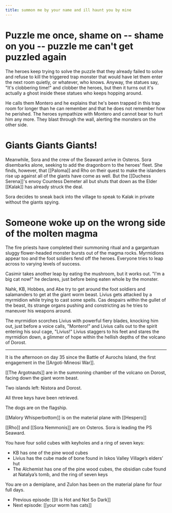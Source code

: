 ```yaml
---
title: summon me by your name and ill haunt you by mine
---
```


# Puzzle me once, shame on -- shame on you -- puzzle me can't get puzzled again
The heroes keep trying to solve the puzzle that they already failed to solve and refuse to kill the triggered trap monster that would have let them enter the next room quietly, or whatever, who knows. Anyway, the statues say, "It's clobbering time!" and clobber the heroes, but then it turns out it's actually a ghost inside these statues who keeps hopping around. 

He calls them Montero and he explains that he's been trapped in this trap room for longer than he can remember and that he does not remember how he perished. The heroes sympathize with Montero and cannot bear to hurt him any more. They blast through the wall, alerting the monsters on the other side. 

# Giants Giants Giants!
Meanwhile, Sora and the crew of the Seaward arrive in Osteros. Sora disembarks alone, seeking to add the dragonborn to the heroes' fleet. She finds, however, that [[Paloma]] and Rho on their quest to make the islanders rise up against all of the giants have come as well. But the [[Duchess Serena]]'s envoy Countess Demeter all but shuts that down as the Elder [[Kalak]] has already struck the deal. 

Sora decides to sneak back into the village to speak to Kalak in private without the giants spying.

# Someone woke up on the wrong side of the molten magma
The fire priests have completed their summoning ritual and a gargantuan sluggy flower-headed monster bursts out of the magma rocks. Myrmidions appear too and the foot soldiers fend off the heroes. Everyone tries to leap across to varying levels of success. 

Casimir takes another leap by eating the mushroom, but it works out. "I'm a big cat now!" he declares, just before being eaten whole by the monster. 

Nahk, KB, Hobbes, and Abe try to get around the foot soldiers and salamanders to get at the giant worm beast. Livius gets attacked by a myrmidion while trying to cast some spells. Cas despairs within the gullet of the beast, its strange organs pushing and constricting as he tries to maneuver his weapons around. 

The myrmidion scorches Livius with powerful fiery blades, knocking him out, just before a voice calls, "Montero!" and Livius calls out to the spirit entering his soul cage, "Livius!" Livius staggers to his feet and stares the myrmidion down, a glimmer of hope within the hellish depths of the volcano of Dorost. 

----

It is the afternoon on day 35 since the Battle of Aurochs Island, the first engagement in the [[Argoti-Mineosi War]].

[[The Argotnauts]] are in the summoning chamber of the volcano on Dorost, facing down the giant worm beast.

Two islands left: Nistora and Dorost.

All three keys have been retrieved.

The dogs are on the flagship.

[[Malory Whisperbottom]] is on the material plane with [[Hespero]]

[[Rho]] and [[Sora Nemmonis]] are on Osteros. Sora is leading the PS Seaward.

You have four solid cubes with keyholes and a ring of seven keys:

-   KB has one of the pine wood cubes
-   Livius has the cube made of bone found in Iskos Valley Village’s elders’ hut
-   The Alchemist has one of the pine wood cubes, the obsidian cube found at Natalya’s tomb, and the ring of seven keys

You are on a demiplane, and Zulon has been on the material plane for four full days.

- Previous episode: [[It is Hot and Not So Dark]]
- Next episode: [[your worm has cats]]